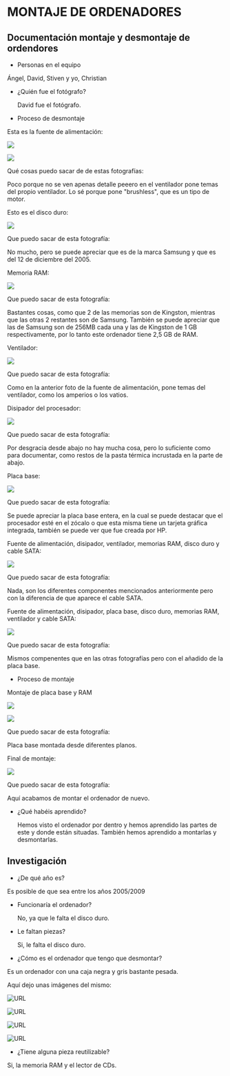 
#                                             MONTAJE DE ORDENADORES



## Documentación montaje y desmontaje de ordendores

- Personas en el equipo

 Ángel, David, Stiven y yo, Christian
 
 - ¿Quién fue el fotógrafo?

   David fue el fotógrafo.
  
  
 - Proceso de desmontaje 

Esta es la fuente de alimentación:


![](https://github.com/DavidMenCam/1er-trimestre/blob/main/IMG_20210929_120321.jpg)

![](https://github.com/DavidMenCam/1er-trimestre/blob/main/IMG_20210929_120333.jpg)

Qué cosas puedo sacar de de estas fotografías:

Poco porque no se ven apenas detalle peeero en el ventilador pone temas del propio ventilador. Lo sé porque pone "brushless", que es un tipo de motor. 



Esto es el disco duro:

![](https://github.com/DavidMenCam/1er-trimestre/blob/main/IMG_20210929_121620.jpg)

Que puedo sacar de esta fotografía:

No mucho, pero se puede apreciar que es de la marca Samsung y que es del 12 de diciembre del 2005.



Memoria RAM:

![](https://github.com/DavidMenCam/1er-trimestre/blob/main/IMG_20210929_121805.jpg)

Que puedo sacar de esta fotografía:

Bastantes cosas, como que 2 de las memorias son de Kingston, mientras que las otras 2 restantes son de Samsung. También se puede apreciar que las de Samsung son de 256MB cada una y las de Kingston de 1 GB respectivamente, por lo tanto este ordenador tiene 2,5 GB de RAM.



Ventilador:

![](https://github.com/DavidMenCam/1er-trimestre/blob/main/IMG_20210929_122850.jpg)

Que puedo sacar de esta fotografía:

Como en la anterior foto de la fuente de alimentación, pone temas del ventilador, como los amperios o los vatios.



Disipador del procesador:

![](https://github.com/DavidMenCam/1er-trimestre/blob/main/IMG_20210929_123126.jpg)

Que puedo sacar de esta fotografía:

Por desgracia desde abajo no hay mucha cosa, pero lo suficiente como para documentar, como restos de la pasta térmica incrustada en la parte de abajo.



Placa base:

![](https://github.com/DavidMenCam/1er-trimestre/blob/main/IMG_20210929_123455.jpg)

Que puedo sacar de esta fotografía:

Se puede apreciar la placa base entera, en la cual se puede destacar que el procesador esté en el zócalo o que esta misma tiene un tarjeta gráfica integrada, también se puede ver que fue creada por HP.



Fuente de alimentación, disipador, ventilador, memorias RAM, disco duro y cable SATA:

![](https://github.com/DavidMenCam/1er-trimestre/blob/main/IMG_20210929_123506.jpg)

Que puedo sacar de esta fotografía:

Nada, son los diferentes componentes mencionados anteriormente pero con la diferencia de que aparece el cable SATA.



Fuente de alimentación, disipador, placa base, disco duro, memorias RAM, ventilador y cable SATA:

![](https://github.com/DavidMenCam/1er-trimestre/blob/main/IMG_20210929_124718_1.jpg)
 
 Que puedo sacar de esta fotografía:
 
 Mismos compenentes que en las otras fotografías pero con el añadido de la placa base.
 
 
 - Proceso de montaje

Montaje de placa base y RAM

![](https://github.com/DavidMenCam/1er-trimestre/blob/main/IMG_20210929_130223.jpg)


![](https://github.com/DavidMenCam/1er-trimestre/blob/main/IMG_20210929_115135.jpg)

Que puedo sacar de esta fotografía:

Placa base montada desde diferentes planos.



Final de montaje:

![](https://github.com/Tabrih/1er-Trimestre/blob/main/Partes%20de%20un%20Ordenador/IMG_20210929_115041.jpg)

Que puedo sacar de esta fotografía:

Aquí acabamos de montar el ordenador de nuevo.

 - ¿Qué habéis aprendido? 

   Hemos visto el ordenador por dentro y hemos aprendido las partes de este y donde están situadas. También hemos aprendido a montarlas y desmontarlas.











































## Investigación

- ¿De qué año es?

 Es posible de que sea entre los años 2005/2009

- Funcionaría el ordenador?

  No, ya que le falta el disco duro.
  
 - Le faltan piezas? 

   Si, le falta el disco duro.

- ¿Cómo es el ordenador que tengo que desmontar?

 Es un ordenador con una caja negra y gris bastante pesada.
 
 Aquí dejo unas imágenes del mismo:

![URL](https://github.com/DavidMenCam/1er-trimestre/blob/main/IMG_20210929_114820.jpg)

![URL](https://github.com/DavidMenCam/1er-trimestre/blob/main/IMG_20210929_114922.jpg)

![URL](https://github.com/DavidMenCam/1er-trimestre/blob/main/IMG_20210929_114925.jpg)

![URL](https://github.com/DavidMenCam/1er-trimestre/blob/main/IMG_20210929_115323.jpg)


- ¿Tiene alguna pieza reutilizable?

 Si, la memoria RAM y el lector de CDs.




